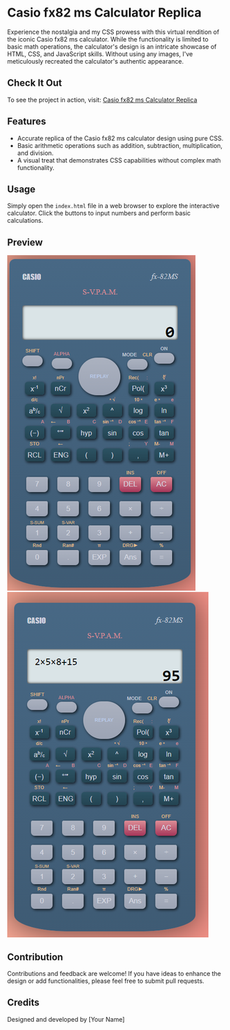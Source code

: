 # Casio fx82 ms Calculator Replica

Experience the nostalgia and my CSS prowess with this virtual rendition of the iconic Casio fx82 ms calculator. While the functionality is limited to basic math operations, the calculator's design is an intricate showcase of HTML, CSS, and JavaScript skills. Without using any images, I've meticulously recreated the calculator's authentic appearance. 

## Check It Out
To see the project in action, visit: [Casio fx82 ms Calculator Replica](https://ng-sci-calculator.netlify.app/)


## Features
- Accurate replica of the Casio fx82 ms calculator design using pure CSS.
- Basic arithmetic operations such as addition, subtraction, multiplication, and division.
- A visual treat that demonstrates CSS capabilities without complex math functionality.

## Usage
Simply open the `index.html` file in a web browser to explore the interactive calculator. Click the buttons to input numbers and perform basic calculations.

## Preview
![CASIO fx 82-ms](./Casio.png)
![CASIO fx 82-ms calc](./Casiocalc.png)

## Contribution
Contributions and feedback are welcome! If you have ideas to enhance the design or add functionalities, please feel free to submit pull requests.

## Credits
Designed and developed by [Your Name]
